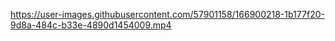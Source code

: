 

https://user-images.githubusercontent.com/57901158/166900218-1b177f20-9d8a-484c-b33e-4890d1454009.mp4

